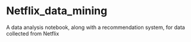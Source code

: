 # Netflix_data_mining
A data analysis notebook, along with a recommendation system, for data collected from Netflix 
